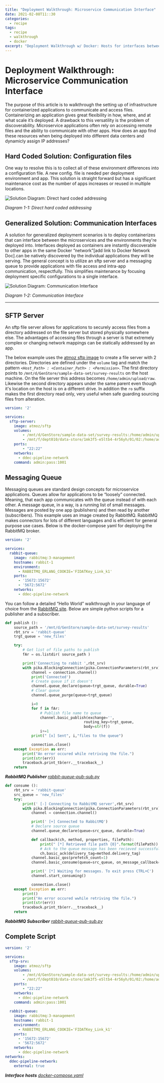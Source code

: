 ```yaml
---
title: "Deployment Walkthrough: Microservice Communication Interface"
date: 2021-02-08T11::30
categories:
  - recipe
tags:
  - recipe
  - walkthrough
  - docker
excerpt: "Deployment Walkthrough w/ Docker: Hosts for interfaces between apps and deployment environment"
---
```

# Deployment Walkthrough: Microservice Communication Interface
The purpose of this article is to walkthrough the setting up of infrastructure for containerized applications to communicate and access files.  Containerizing an application gives great flexibility in how, where, and at what scale it’s deployed. A drawback to this versatility is the problem of discoverability. Microservice applications often rely on accessing remote files and the ability to communicate with other apps. How does an app find these resources when being deployed into different data centers and dynamicly assign IP addresses?

## Hard Coded Solution: Configuration files
One way to resolve this is to collect all of these environment differences into a configuration file. A new config. file is needed per deployment environment and app. This solution is straight forward but has a significant maintenance cost as the number of apps increases or reused in multiple locations. 

![Solution Diagram: Direct hard coded addressing](../assets/2021-02-08/direct-addr.png)

*Diagram 1-1: Direct hard coded addressing*

## Generalized Solution: Communication Interfaces
A solution for generalized deployment scenarios is to deploy containerizes that can interface between the microservices and the environments they're deployed into. Interfaces deployed as containers are instantly discoverable to other apps in the same Docker “network”[add link to Docker Network Doc].can be natively discovered by the individual applications they will be serving. 
The general concept is to utilize an sftp server and a messaging queue to provide applications with file access and intra-app communication, respectfully. This simplifies maintenance by focusing deployment specific configurations to a single interface.

![Solution Diagram: Communication Interface](../assets/2021-02-08/comm-interface.png)

*Diagram 1-2: Communication Interface*

--------------------------------------------------
## SFTP Server
An sftp file server allows for applications to securely access files from a directory addressed on the file server but stored physically somewhere else. The advantages of accessing files through a server is that extremely complex or changing network mappings can be statically addressed by an app.

The below example uses the [atmoz sftp image](https://github.com/atmoz/sftp) to create a file server with 2 directories. Directories are defined under the ```volume``` tag and match the pattern *```<Host_Path> : <Container_Path> : <Permission>```*. The first directory points to ```/mnt/d/GenStore/sample-data-set/survey-results``` on the host machine. On the file server this address becomes ```/home/admin/upload/raw```. Likewise the second directory appears under the same parent even though it's location on the host is on a different drive. In addition the ```ro``` suffix makes the first directory read only, very useful when safe guarding sourcing files from alteration.

```yaml
version: '2'

services:
  sftp-server:
    image: atmoz/sftp
    volumes:
        - /mnt/d/GenStore/sample-data-set/survey-results:/home/admin/upload/raw:ro
        - /mnt/f/dept010/data-store/1mk3f5-e5ltb4-4r56yh/01/02:/home/admin/upload/weather-set
    ports:
        - "22:22"
    networks:
      - ddec-pipeline-network
    command: admin:pass:1001
```


## Messaging Queue
Messaging queues are standard design concepts for microservice applications. Queues allow for applications to be “loosely” connected. Meaning, that each app communicates with the queue instead of with each other. A message queue, in a way, is a running list of small messages. Messages are posted by one app (publishers) and then read by another (subscribers). This example uses an image created by RabbitMQ. RabbitMQ makes connectors for lots of different languages and is efficient for general purpose use cases.
Below is the docker-compose yaml for deploying the RabbitMQ broker.

```yaml
version: '2'

services:
  rabbit-queue:
    image: rabbitmq:3-management
    hostname: rabbit-1
    environment:
      - RABBITMQ_ERLANG_COOKIE='FIDATKey_Link_k1'
    ports:
      - '15672:15672'
      - '5672:5672'
    networks:
      - ddec-pipeline-network
```

You can follow a detailed “Hello World” walkthrough in your language of choice from the [RabbitMQ site](https://www.rabbitmq.com/tutorials/tutorial-one-python.html). Below are simple python scripts for a publisher and a subscriber.
```python
def publish ():
    source_path = '/mnt/d/GenStore/sample-data-set/survey-results'
    rbt_srv = 'rabbit-queue'
    trgt_queue = 'new_files'

    try:
        # Get list of file paths to publish
        fAr = os.listdir( source_path )

        print('Connecting to rabbit ',rbt_srv)
        with pika.BlockingConnection(pika.ConnectionParameters(rbt_srv)) as connection:
            channel = connection.channel()
            print('Connected')
            # Create queue if it doesn't
            channel.queue_declare(queue=trgt_queue, durable=True)
            # Clear queue
            channel.queue_purge(queue=trgt_queue)

            i=0
            for f in fAr:
                # Publish file name to queue
                channel.basic_publish(exchange='',
                                    routing_key=trgt_queue,
                                    body=str(f))
                i+=1
            print(" [x] Sent", i,"files to the queue")

            connection.close()
    except Exception as err:
        print("An error occured while retriving the file.")
        print(str(err))
        traceback.print_tb(err.__traceback__)
    return
```
***RabbitMQ Publisher*** [*rabbit-queue-pub-sub.py*](../assets/2021-02-08/rabbit-queue-pub-sub.py)


```python
def consume ():
    rbt_srv = 'rabbit-queue'
    src_queue = 'new_files'
    try:
        print(' [-] Connecting to RabbitMQ server',rbt_srv)
        with pika.BlockingConnection(pika.ConnectionParameters(rbt_srv)) as connection:
            channel = connection.channel()

            print(' [+] Connected to RabbitMQ')
            # Declare source queue
            channel.queue_declare(queue=src_queue, durable=True)

            def callback(ch, method, properties, filePath):
                print(" [*] Retrieved file path {0}".format(filePath))
                # Ack to the queue message has been recieved successfuly
                ch.basic_ack(delivery_tag=method.delivery_tag)
            channel.basic_qos(prefetch_count=1)
            channel.basic_consume(queue=src_queue, on_message_callback=callback, auto_ack=False)

            print(' [*] Waiting for messages. To exit press CTRL+C')
            channel.start_consuming()

            connection.close()
    except Exception as err:
        print()
        print("An error occured wwhile retriving the file.")
        print(str(err))
        traceback.print_tb(err.__traceback__)
    return
```
***RabbitMQ Subscriber*** [*rabbit-queue-pub-sub.py*](../assets/2021-02-08/rabbit-queue-pub-sub.py)

## Complete Script
```yaml
version: '2'

services:
  sftp-srv:
    image: atmoz/sftp
    volumes:
        - /mnt/d/GenStore/sample-data-set/survey-results:/home/admin/upload/raw:ro
        - /mnt/f/dept010/data-store/1mk3f5-e5ltb4-4r56yh/01/02:/home/admin/upload/weather-set
    ports:
        - "22:22"
    networks:
      - ddec-pipeline-network
    command: admin:pass:1001
  
  rabbit-queue:
    image: rabbitmq:3-management
    hostname: rabbit-1
    environment:
      - RABBITMQ_ERLANG_COOKIE='FIDATKey_Link_k1'
    ports:
      - '15672:15672'
      - '5672:5672'
    networks:
      - ddec-pipeline-network
networks:
  ddec-pipeline-network:
    external: true
``` 
***Interface hosts*** [*docker-compose.yaml*](../assets/2021-02-08/docker-compose.yml)

